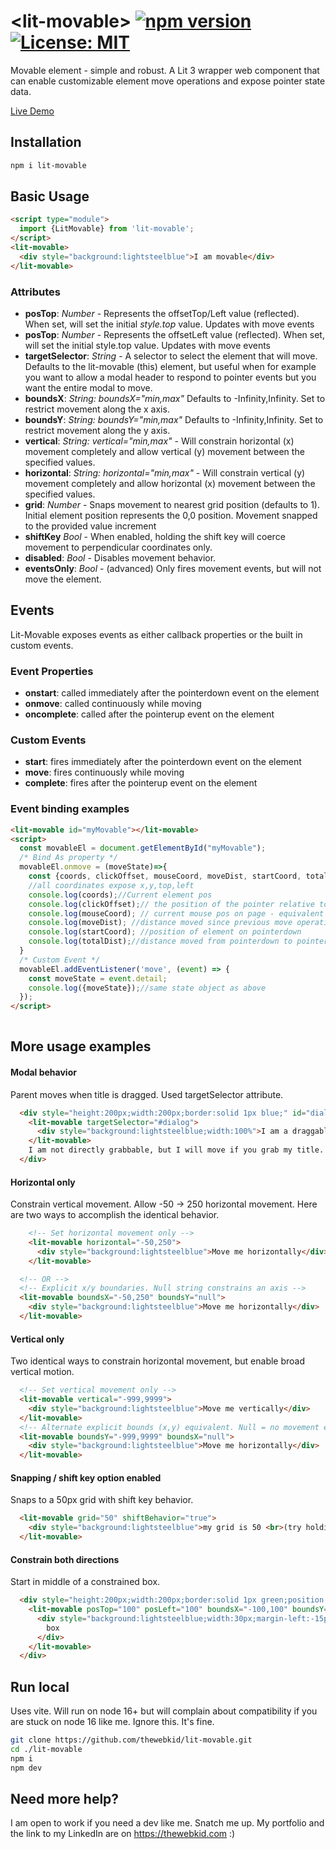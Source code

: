 # \<lit-movable> [![npm version](https://badge.fury.io/js/lit-movable.svg)](https://badge.fury.io/js/lit-movable) [![License: MIT](https://img.shields.io/badge/License-MIT-yellow.svg)](https://opensource.org/licenses/MIT)

Movable element - simple and robust. A Lit 3 wrapper web component that can enable customizable element move operations and expose pointer state data.

[Live Demo](http://thewebkid.com/modules/lit-movable)


## Installation

```bash
npm i lit-movable
```

## Basic Usage

```html
<script type="module">
  import {LitMovable} from 'lit-movable';
</script>
<lit-movable>
  <div style="background:lightsteelblue">I am movable</div>
</lit-movable>
```


### Attributes
- **posTop**: _Number_ - Represents the offsetTop/Left value (reflected). When set, will set the initial _style.top_ value. Updates with move events
- **posTop**: _Number_ - Represents the offsetLeft value (reflected). When set, will set the initial style.top value. Updates with move events
- **targetSelector**: _String_ - A selector to select the element that will move. Defaults to the lit-movable (this) element, but useful when for example you want to allow a modal header to respond to pointer events but you want the entire modal to move.
- **boundsX**: _String: boundsX="min,max"_ Defaults to -Infinity,Infinity. Set to restrict movement along the x axis.
- **boundsY**: _String: boundsY="min,max"_ Defaults to -Infinity,Infinity. Set to restrict movement along the y axis.
- **vertical**: _String: vertical="min,max"_ - Will constrain horizontal (x) movement completely and allow vertical (y) movement between the specified values.
- **horizontal**: _String: horizontal="min,max"_ - Will constrain vertical (y) movement completely and allow horizontal (x) movement between the specified values.
- **grid**: _Number_ - Snaps movement to nearest grid position (defaults to 1). Initial element position represents the 0,0 position. Movement snapped to the provided value increment
- **shiftKey** _Bool_ - When enabled, holding the shift key will coerce movement to perpendicular coordinates only.
- **disabled**: _Bool_ - Disables movement behavior.
- **eventsOnly**: _Bool_ - (advanced) Only fires movement events, but will not move the element.


## Events 
Lit-Movable exposes events as either callback properties or the built in custom events.

### Event Properties
- **onstart**: called immediately after the pointerdown event on the element
- **onmove**: called continuously while moving
- **oncomplete**: called after the pointerup event on the element

### Custom Events
- **start**: fires immediately after the pointerdown event on the element
- **move**: fires continuously while moving
- **complete**: fires after the pointerup event on the element

### Event binding examples
```html
<lit-movable id="myMovable"></lit-movable>
<script>
  const movableEl = document.getElementById("myMovable");
  /* Bind As property */
  movableEl.onmove = (moveState)=>{
    const {coords, clickOffset, mouseCoord, moveDist, startCoord, totalDist} = moveState;
    //all coordinates expose x,y,top,left
    console.log(coords);//Current element pos  
    console.log(clickOffset);// the position of the pointer relative to the top/left of the element
    console.log(mouseCoord); // current mouse pos on page - equivalent of pageX/pageY on a mouse event
    console.log(moveDist); //distance moved since previous move operation
    console.log(startCoord); //position of element on pointerdown
    console.log(totalDist);//distance moved from pointerdown to pointerup
  }
  /* Custom Event */
  movableEl.addEventListener('move', (event) => {
    const moveState = event.detail;
    console.log({moveState});//same state object as above
  });
</script>
 
```

## More usage examples

#### Modal behavior
Parent moves when title is dragged. Used targetSelector attribute.
```html
  <div style="height:200px;width:200px;border:solid 1px blue;" id="dialog">
    <lit-movable targetSelector="#dialog">
      <div style="background:lightsteelblue;width:100%">I am a draggable title</div>
    </lit-movable>
    I am not directly grabbable, but I will move if you grab my title.
  </div>
```

#### Horizontal only
Constrain vertical movement. Allow -50 -> 250 horizontal movement. Here are two ways to accomplish the identical behavior.
```html
    <!-- Set horizontal movement only -->
    <lit-movable horizontal="-50,250">
      <div style="background:lightsteelblue">Move me horizontally</div>
    </lit-movable>

  <!-- OR -->
  <!-- Explicit x/y boundaries. Null string constrains an axis -->
  <lit-movable boundsX="-50,250" boundsY="null">
    <div style="background:lightsteelblue">Move me horizontally</div>
  </lit-movable>
```

#### Vertical only
Two identical ways to constrain horizontal movement, but enable broad vertical motion. 
```html
  <!-- Set vertical movement only -->
  <lit-movable vertical="-999,9999">
    <div style="background:lightsteelblue">Move me vertically</div>
  </lit-movable>
  <!-- Alternate explicit bounds (x,y) equivalent. Null = no movement enabled -->
  <lit-movable boundsY="-999,9999" boundsX="null">
    <div style="background:lightsteelblue">Move me horizontally</div>
  </lit-movable>
```

#### Snapping / shift key option enabled
Snaps to a 50px grid with shift key behavior.
```html
  <lit-movable grid="50" shiftBehavior="true">
    <div style="background:lightsteelblue">my grid is 50 <br>(try holding shift while dragging)</div>
  </lit-movable>
```

#### Constrain both directions
Start in middle of a constrained box.
```html
  <div style="height:200px;width:200px;border:solid 1px green;position:relative">
    <lit-movable posTop="100" posLeft="100" boundsX="-100,100" boundsY="-100,100">
      <div style="background:lightsteelblue;width:30px;margin-left:-15px;height:18px;margin-top:-9px">
        box
      </div>
    </lit-movable>
  </div>
```


## Run local
Uses vite. Will run on node 16+ but will complain about compatibility if you are stuck on node 16 like me. Ignore this. It's fine.
```bash
git clone https://github.com/thewebkid/lit-movable.git
cd ./lit-movable
npm i
npm dev
```

## Need more help?
I am open to work if you need a dev like me. Snatch me up. My portfolio and the link to my LinkedIn are on https://thewebkid.com :)
